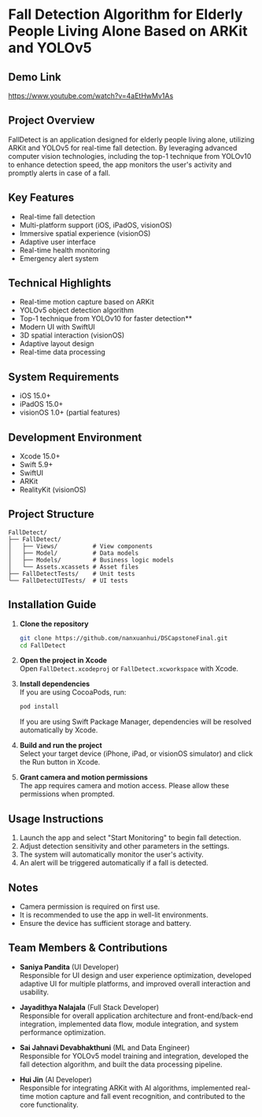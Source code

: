 # Fall Detection Algorithm for Elderly People Living Alone Based on ARKit and YOLOv5

## Demo Link
https://www.youtube.com/watch?v=4aEtHwMv1As

## Project Overview
FallDetect is an application designed for elderly people living alone, utilizing ARKit and YOLOv5 for real-time fall detection. By leveraging advanced computer vision technologies, including the top-1 technique from YOLOv10 to enhance detection speed, the app monitors the user's activity and promptly alerts in case of a fall.

## Key Features
- Real-time fall detection
- Multi-platform support (iOS, iPadOS, visionOS)
- Immersive spatial experience (visionOS)
- Adaptive user interface
- Real-time health monitoring
- Emergency alert system

## Technical Highlights
- Real-time motion capture based on ARKit
- YOLOv5 object detection algorithm
- Top-1 technique from YOLOv10 for faster detection**
- Modern UI with SwiftUI
- 3D spatial interaction (visionOS)
- Adaptive layout design
- Real-time data processing

## System Requirements
- iOS 15.0+
- iPadOS 15.0+
- visionOS 1.0+ (partial features)

## Development Environment
- Xcode 15.0+
- Swift 5.9+
- SwiftUI
- ARKit
- RealityKit (visionOS)

## Project Structure
```
FallDetect/
├── FallDetect/
│   ├── Views/          # View components
│   ├── Model/          # Data models
│   ├── Models/         # Business logic models
│   └── Assets.xcassets # Asset files
├── FallDetectTests/    # Unit tests
└── FallDetectUITests/  # UI tests
```

## Installation Guide

1. **Clone the repository**
   ```bash
   git clone https://github.com/nanxuanhui/DSCapstoneFinal.git
   cd FallDetect
   ```

2. **Open the project in Xcode**  
   Open `FallDetect.xcodeproj` or `FallDetect.xcworkspace` with Xcode.

3. **Install dependencies**  
   If you are using CocoaPods, run:
   ```bash
   pod install
   ```
   If you are using Swift Package Manager, dependencies will be resolved automatically by Xcode.

4. **Build and run the project**  
   Select your target device (iPhone, iPad, or visionOS simulator) and click the Run button in Xcode.

5. **Grant camera and motion permissions**  
   The app requires camera and motion access. Please allow these permissions when prompted.

## Usage Instructions
1. Launch the app and select "Start Monitoring" to begin fall detection.
2. Adjust detection sensitivity and other parameters in the settings.
3. The system will automatically monitor the user's activity.
4. An alert will be triggered automatically if a fall is detected.

## Notes
- Camera permission is required on first use.
- It is recommended to use the app in well-lit environments.
- Ensure the device has sufficient storage and battery.

## Team Members & Contributions

- **Saniya Pandita** (UI Developer)  
  Responsible for UI design and user experience optimization, developed adaptive UI for multiple platforms, and improved overall interaction and usability.

- **Jayadithya Nalajala** (Full Stack Developer)  
  Responsible for overall application architecture and front-end/back-end integration, implemented data flow, module integration, and system performance optimization.

- **Sai Jahnavi Devabhakthuni** (ML and Data Engineer)  
  Responsible for YOLOv5 model training and integration, developed the fall detection algorithm, and built the data processing pipeline.

- **Hui Jin** (AI Developer)  
  Responsible for integrating ARKit with AI algorithms, implemented real-time motion capture and fall event recognition, and contributed to the core functionality.
